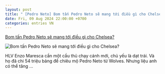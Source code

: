 ```yaml
---
layout: post
title: " [Pedro Neto] Bom tấn Pedro Neto sẽ mang tới điều gì cho Chelsea?"
date: Fri, 09 Aug 2024 22:00:00 +0700
categories: entries VN
---
```

[Bom tấn Pedro Neto sẽ mang tới điều gì cho Chelsea?](https://bongdaplus.vn/ngoai-hang-anh/bom-tan-pedro-neto-se-mang-toi-dieu-gi-cho-chelsea-4404912408.html)

![Bom tấn Pedro Neto sẽ mang tới điều gì cho Chelsea?](https://cdn.bongdaplus.vn/Assets/Media/2024/08/10/77/neto1.jpg)

HLV Enzo Maresca cần một cầu thủ chạy cánh mới, chủ yếu là dạt trái. Và họ đã chi 54 triệu bảng để chiêu mộ Pedro Neto từ Wolves. Nhưng liệu anh có thể tăng ...

